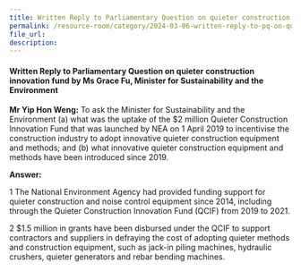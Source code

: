 ```yaml
---
title: Written Reply to Parliamentary Question on quieter construction innovation fund
permalink: /resource-room/category/2024-03-06-written-reply-to-pq-on-quieter-construction-innovation-fund
file_url:
description:
---
```

 
#### Written Reply to Parliamentary Question on quieter construction innovation fund by Ms Grace Fu, Minister for Sustainability and the Environment

**Mr Yip Hon Weng:** To ask the Minister for Sustainability and the Environment (a) what was the uptake of the $2 million Quieter Construction Innovation Fund that was launched by NEA on 1 April 2019 to incentivise the construction industry to adopt innovative quieter construction equipment and methods; and (b) what innovative quieter construction equipment and methods have been introduced since 2019.

**Answer:**

1  The National Environment Agency had provided funding support for quieter construction and noise control equipment since 2014, including through the Quieter Construction Innovation Fund (QCIF) from 2019 to 2021.

2  $1.5 million in grants have been disbursed under the QCIF to support contractors and suppliers in defraying the cost of adopting quieter methods and construction equipment, such as jack-in piling machines, hydraulic crushers, quieter generators and rebar bending machines.
